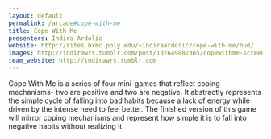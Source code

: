 ```yaml
---
layout: default
permalink: /arcade#cope-with-me
title: Cope With Me
presenters: Indira Ardolic
website: http://sites.bxmc.poly.edu/~indiraardolic/cope-with-me/hud/
images: http://indirawrs.tumblr.com/post/137649882365/copewithme-screenshots
team_website: http://indirawrs.tumblr.com
---
```

Cope With Me is a series of four mini-games that reflect coping mechanisms- two are positive and two are negative. It abstractly represents the simple cycle of falling into bad habits because a lack of energy while driven by the intense need to feel better. The finished version of this game will mirror coping mechanisms and represent how simple it is to fall into negative habits without realizing it.
